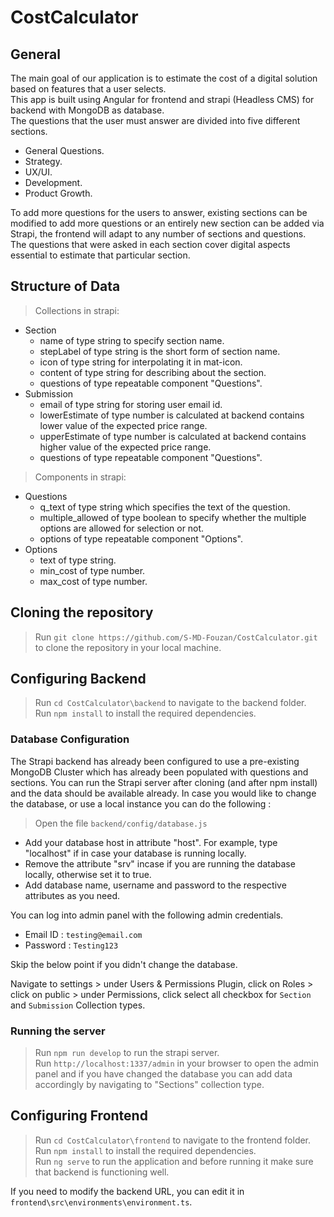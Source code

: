 # CostCalculator
## General
The main goal of our application is to estimate the cost of a digital solution based on features that a user selects.<br/>
This app is built using Angular for frontend and strapi (Headless CMS) for backend with MongoDB as database.<br/>
The questions that the user must answer are divided into five different sections.
* General Questions.
* Strategy.
* UX/UI.
* Development.
* Product Growth. 

To add more questions for the users to answer, existing sections can be modified to add more questions or an entirely new section can be added via Strapi, the frontend will adapt to any number of sections and questions.<br/>
The questions that were asked in each section cover digital aspects essential to estimate that particular section.
## Structure of Data
> Collections in strapi:
* Section
  * name of type string to specify section name.
  * stepLabel of type string is the short form of section name.
  * icon of type string for interpolating it in mat-icon.
  * content of type string for describing about the section.
  * questions of type repeatable component "Questions".
* Submission
  * email of type string for storing user email id.
  * lowerEstimate of type number is calculated at backend contains lower value of the expected price range.
  * upperEstimate of type number is calculated at backend contains higher value of the expected price range.
  * questions of type repeatable component "Questions".
> Components in strapi:
* Questions
  * q_text of type string which specifies the text of the question.
  * multiple_allowed of type boolean to specify whether the multiple options are allowed for selection or not.
  * options of type repeatable component "Options".
* Options
  * text of type string.
  * min_cost of type number.
  * max_cost of type number. 
## Cloning the repository
> Run `git clone https://github.com/S-MD-Fouzan/CostCalculator.git` to clone the repository in your local machine.
## Configuring Backend
> Run `cd CostCalculator\backend` to navigate to the backend folder.<br/>
> Run `npm install` to install the required dependencies.<br/>
### Database Configuration

The Strapi backend has already been configured to use a pre-existing MongoDB Cluster which has already been populated with questions and sections. You can run the Strapi server after cloning (and after npm install) and the data should be available already. 
In case you would like to change the database, or use a local instance you can do the following :<br/>
> Open the file `backend/config/database.js`<br/> 
* Add your database host in attribute "host". For example, type "localhost" if in case your database is running locally.<br/>
* Remove the attribute "srv" incase if you are running the database locally, otherwise set it to true.<br/>
* Add database name, username and password to the respective attributes as you need.

You can log into admin panel with the following admin credentials.<br/>
* Email ID : `testing@email.com`
* Password : `Testing123`

Skip the below point if you didn't change the database.<br/>

Navigate to settings > under Users & Permissions Plugin, click on Roles > click on public > under Permissions, click select all checkbox for `Section` and `Submission` Collection types.
### Running the server
> Run `npm run develop` to run the strapi server.<br/>
> Run `http://localhost:1337/admin` in your browser to open the admin panel and if you have changed the database you can add data accordingly by navigating to "Sections" collection type.<br/>
## Configuring Frontend
> Run `cd CostCalculator\frontend` to navigate to the frontend folder.<br/>
> Run `npm install` to install the required dependencies.<br/>
> Run `ng serve` to run the application and before running it make sure that backend is functioning well.<br/>
 
If you need to modify the backend URL, you can edit it in `frontend\src\environments\environment.ts`.

